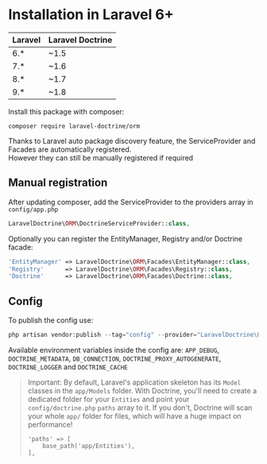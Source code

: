 # Installation in Laravel 6+

 Laravel  | Laravel Doctrine
:---------|:----------
 6.*      | ~1.5
 7.*      | ~1.6
 8.*      | ~1.7
 9.*      | ~1.8

Install this package with composer:

```
composer require laravel-doctrine/orm
```

Thanks to Laravel auto package discovery feature, the ServiceProvider and Facades are automatically registered.  
However they can still be manually registered if required 

## Manual registration
After updating composer, add the ServiceProvider to the providers array in `config/app.php`

```php
LaravelDoctrine\ORM\DoctrineServiceProvider::class,
```

Optionally you can register the EntityManager, Registry and/or Doctrine facade:

```php
'EntityManager' => LaravelDoctrine\ORM\Facades\EntityManager::class,
'Registry'      => LaravelDoctrine\ORM\Facades\Registry::class,
'Doctrine'      => LaravelDoctrine\ORM\Facades\Doctrine::class,
```

## Config
To publish the config use:

```php
php artisan vendor:publish --tag="config" --provider="LaravelDoctrine\ORM\DoctrineServiceProvider"
```

Available environment variables inside the config are: `APP_DEBUG`, `DOCTRINE_METADATA`, `DB_CONNECTION`, `DOCTRINE_PROXY_AUTOGENERATE`, `DOCTRINE_LOGGER` and `DOCTRINE_CACHE`

> Important:
> By default, Laravel's application skeleton has its `Model` classes in the `app/Models` folder. With Doctrine, you'll need to
> create a dedicated folder for your `Entities` and point your `config/doctrine.php` `paths` array to it.
> If you don't, Doctrine will scan your whole `app/` folder for files, which will have a huge impact on performance!
> 
> ```
> 'paths' => [
>     base_path('app/Entities'),
> ],
> ```
